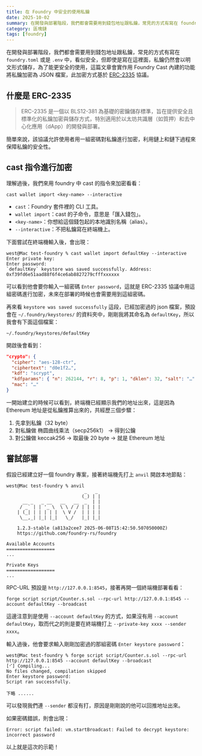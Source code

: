 ```yaml
---
title: 在 Foundry 中安全的使用私鑰
date: 2025-10-02
summary: 在開發與部署階段，我們都會需要用到錢包地址跟私鑰，常見的方式有寫在 foundry.toml 或是 .env 中...
category: 區塊鏈
tags: [foundry]
---
```


在開發與部署階段，我們都會需要用到錢包地址跟私鑰，常見的方式有寫在 `foundry.toml` 或是 `.env` 中，看似安全，但即使是寫在這裡面，私鑰仍然會以明文形式儲存，為了能更安全的使用，這篇文章會實作用 Foundry Cast 內建的功能將私鑰加密為 JSON 檔案，此加密方式基於 [ERC-2335](https://eips.ethereum.org/EIPS/eip-2335) 協議。

## 什麼是 ERC-2335

> ERC-2335 是一個以 BLS12-381 為基礎的密鑰儲存標準，旨在提供安全且標準化的私鑰加密與儲存方式，特別適用於以太坊共識層（如質押）和去中心化應用（dApp）的開發與部署。

簡單來說，該協議允許使用者用一組密碼對私鑰進行加密，利用鏈上和鏈下過程來保障私鑰的安全性。

## cast 指令進行加密

理解過後，我們來用 foundry 中 cast 的指令來加密看看：

```shell
cast wallet import <key-name> --interactive
```

- `cast`：Foundry 套件裡的 CLI 工具。
- `wallet import`：cast 的子命令，意思是「匯入錢包」。
- `<key-name>`：你想給這個錢包起的本地識別名稱（alias）。
- `--interactive`：不把私鑰寫在終端機上。

下面嘗試在終端機輸入後，會出現：

```shell
west@Mac test-foundry % cast wallet import defaultKey --interactive
Enter private key:
Enter password:
`defaultKey` keystore was saved successfully. Address: 0xf39fd6e51aad88f6f4ce6ab8827279cfffxxxxxx
```

可以看到他會要你輸入一組密碼 `Enter password`，這就是 ERC-2335 協議中用這組密碼進行加密，未來在部署的時候也會需要用到這組密碼。

再來看 `keystore was saved successfully` 這段，已經加密過的 json 檔案，預設會在 `~/.foundry/keystores/` 的資料夾中，剛剛我將其命名為 `defaultKey`，所以我會有下面這個檔案：

```
~/.foundry/keystores/defaultKey
```

開啟後會看到：

```json
"crypto": {
  "cipher": "aes-128-ctr",
  "ciphertext": "d0e1f2…",
  "kdf": "scrypt",
  "kdfparams": { "n": 262144, "r": 8, "p": 1, "dklen": 32, "salt": "…" },
  "mac": "…"
}
```

一開始建立的時候可以看到，終端機已經顯示我們的地址出來，這是因為 Ethereum 地址是從私鑰推算出來的，共經歷三個步驟：

1. 先拿到私鑰（32 byte）
2. 對私鑰做 椭圆曲线乘法（secp256k1） → 得到公鑰
3. 對公鑰做 keccak256 → 取最後 20 byte → 就是 Ethereum 地址

## 嘗試部署

假設已經建立好一個 foundry 專案，接著終端機先打上 `anvil` 開啟本地節點：

```shell
west@Mac test-foundry % anvil
                             _   _
                            (_) | |
      __ _   _ __   __   __  _  | |
     / _` | | '_ \  \ \ / / | | | |
    | (_| | | | | |  \ V /  | | | |
     \__,_| |_| |_|   \_/   |_| |_|

    1.2.3-stable (a813a2cee7 2025-06-08T15:42:50.507050000Z)
    https://github.com/foundry-rs/foundry

Available Accounts
==================
...

Private Keys
==================
...

```

RPC-URL 預設是 `http://127.0.0.1:8545`，接著再開一個終端機部署看看：

```shell
forge script script/Counter.s.sol --rpc-url http://127.0.0.1:8545 --account defaultKey --broadcast
```

這邊注意到是使用 `--account defaultKey` 的方式，如果沒有用 `--account defaultKey`，取而代之的則是要在終端機打上 `--private-key xxxx --sender xxxx`。

輸入過後，他會要求輸入剛剛加密過的那組密碼 `Enter keystore password`：

```
west@Mac test-foundry % forge script script/Counter.s.sol --rpc-url http://127.0.0.1:8545 --account defaultKey --broadcast
[⠊] Compiling...
No files changed, compilation skipped
Enter keystore password:
Script ran successfully.

下略 ......
```

可以發現我們連 `--sender` 都沒有打，原因是剛剛說的他可以回推地址出來。

如果密碼錯誤，則會出現：

```shell
Error: script failed: vm.startBroadcast: Failed to decrypt keystore: incorrect password
```

以上就是這次的示範！
